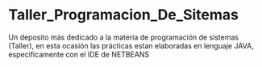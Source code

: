 # Taller_Programacion_De_Sitemas
Un deposito más dedicado a la materia de programación de sistemas (Taller), en esta ocasión las prácticas estan elaboradas en lenguaje JAVA, especifícamente con el IDE de NETBEANS
